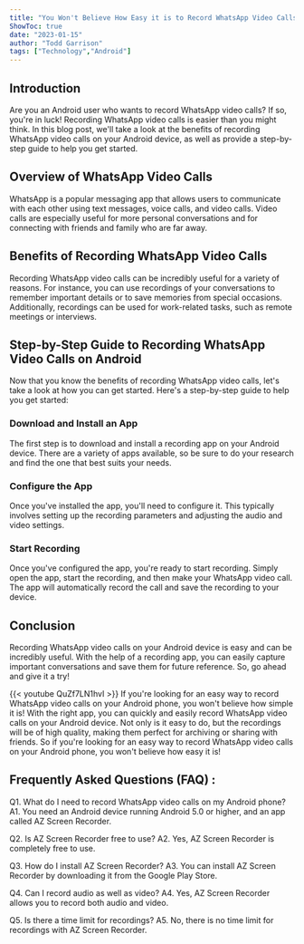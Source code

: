 ```yaml
---
title: "You Won't Believe How Easy it is to Record WhatsApp Video Calls on Your Android Phone!"
ShowToc: true 
date: "2023-01-15"
author: "Todd Garrison" 
tags: ["Technology","Android"]
---
```

## Introduction
Are you an Android user who wants to record WhatsApp video calls? If so, you're in luck! Recording WhatsApp video calls is easier than you might think. In this blog post, we'll take a look at the benefits of recording WhatsApp video calls on your Android device, as well as provide a step-by-step guide to help you get started. 

## Overview of WhatsApp Video Calls
WhatsApp is a popular messaging app that allows users to communicate with each other using text messages, voice calls, and video calls. Video calls are especially useful for more personal conversations and for connecting with friends and family who are far away. 

## Benefits of Recording WhatsApp Video Calls
Recording WhatsApp video calls can be incredibly useful for a variety of reasons. For instance, you can use recordings of your conversations to remember important details or to save memories from special occasions. Additionally, recordings can be used for work-related tasks, such as remote meetings or interviews. 

## Step-by-Step Guide to Recording WhatsApp Video Calls on Android
Now that you know the benefits of recording WhatsApp video calls, let's take a look at how you can get started. Here's a step-by-step guide to help you get started: 

### Download and Install an App
The first step is to download and install a recording app on your Android device. There are a variety of apps available, so be sure to do your research and find the one that best suits your needs. 

### Configure the App
Once you've installed the app, you'll need to configure it. This typically involves setting up the recording parameters and adjusting the audio and video settings. 

### Start Recording
Once you've configured the app, you're ready to start recording. Simply open the app, start the recording, and then make your WhatsApp video call. The app will automatically record the call and save the recording to your device. 

## Conclusion
Recording WhatsApp video calls on your Android device is easy and can be incredibly useful. With the help of a recording app, you can easily capture important conversations and save them for future reference. So, go ahead and give it a try!

{{< youtube QuZf7LN1hvI >}} 
If you're looking for an easy way to record WhatsApp video calls on your Android phone, you won't believe how simple it is! With the right app, you can quickly and easily record WhatsApp video calls on your Android device. Not only is it easy to do, but the recordings will be of high quality, making them perfect for archiving or sharing with friends. So if you're looking for an easy way to record WhatsApp video calls on your Android phone, you won't believe how easy it is!

## Frequently Asked Questions (FAQ) :
Q1. What do I need to record WhatsApp video calls on my Android phone?
A1. You need an Android device running Android 5.0 or higher, and an app called AZ Screen Recorder.

Q2. Is AZ Screen Recorder free to use?
A2. Yes, AZ Screen Recorder is completely free to use.

Q3. How do I install AZ Screen Recorder?
A3. You can install AZ Screen Recorder by downloading it from the Google Play Store.

Q4. Can I record audio as well as video?
A4. Yes, AZ Screen Recorder allows you to record both audio and video.

Q5. Is there a time limit for recordings?
A5. No, there is no time limit for recordings with AZ Screen Recorder.


